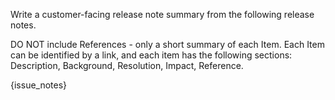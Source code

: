 Write a customer-facing release note summary from the following release notes.

DO NOT include References - only a short summary of each Item. Each Item can be identified by a link, and each item has the following sections: Description, Background, Resolution, Impact, Reference. 

{issue_notes}